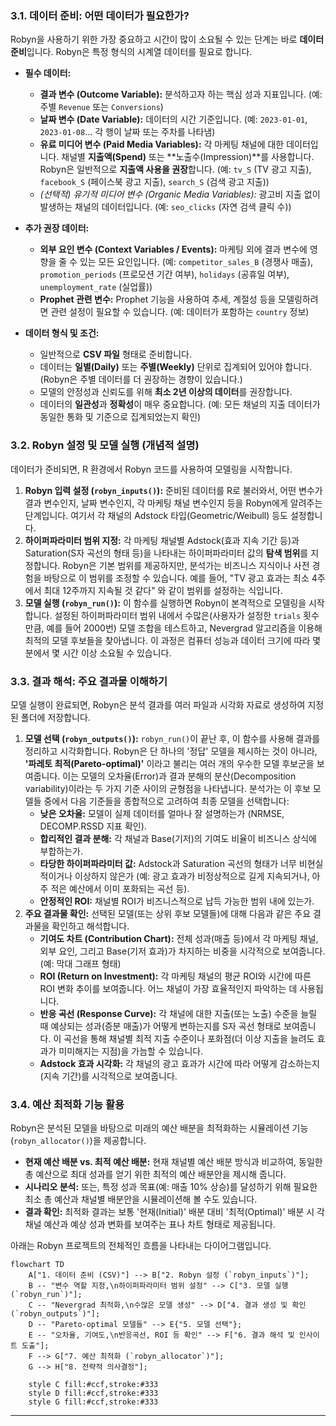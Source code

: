 
### 3.1. 데이터 준비: 어떤 데이터가 필요한가?

Robyn을 사용하기 위한 가장 중요하고 시간이 많이 소요될 수 있는 단계는 바로 **데이터 준비**입니다. Robyn은 특정 형식의 시계열 데이터를 필요로 합니다.

* **필수 데이터:**
    * **결과 변수 (Outcome Variable):** 분석하고자 하는 핵심 성과 지표입니다. (예: 주별 `Revenue` 또는 `Conversions`)
    * **날짜 변수 (Date Variable):** 데이터의 시간 기준입니다. (예: `2023-01-01`, `2023-01-08`... 각 행이 날짜 또는 주차를 나타냄)
    * **유료 미디어 변수 (Paid Media Variables):** 각 마케팅 채널에 대한 데이터입니다. 채널별 **지출액(Spend)** 또는 **노출수(Impression)**를 사용합니다. Robyn은 일반적으로 **지출액 사용을 권장**합니다. (예: `tv_S` (TV 광고 지출), `facebook_S` (페이스북 광고 지출), `search_S` (검색 광고 지출))
    * *(선택적) 유기적 미디어 변수 (Organic Media Variables):* 광고비 지출 없이 발생하는 채널의 데이터입니다. (예: `seo_clicks` (자연 검색 클릭 수))

* **추가 권장 데이터:**
    * **외부 요인 변수 (Context Variables / Events):** 마케팅 외에 결과 변수에 영향을 줄 수 있는 모든 요인입니다. (예: `competitor_sales_B` (경쟁사 매출), `promotion_periods` (프로모션 기간 여부), `holidays` (공휴일 여부), `unemployment_rate` (실업률))
    * **Prophet 관련 변수:** Prophet 기능을 사용하여 추세, 계절성 등을 모델링하려면 관련 설정이 필요할 수 있습니다. (예: 데이터가 포함하는 `country` 정보)

* **데이터 형식 및 조건:**
    * 일반적으로 **CSV 파일** 형태로 준비합니다.
    * 데이터는 **일별(Daily)** 또는 **주별(Weekly)** 단위로 집계되어 있어야 합니다. (Robyn은 주별 데이터를 더 권장하는 경향이 있습니다.)
    * 모델의 안정성과 신뢰도를 위해 **최소 2년 이상의 데이터**를 권장합니다.
    * 데이터의 **일관성**과 **정확성**이 매우 중요합니다. (예: 모든 채널의 지출 데이터가 동일한 통화 및 기준으로 집계되었는지 확인)

### 3.2. Robyn 설정 및 모델 실행 (개념적 설명)

데이터가 준비되면, R 환경에서 Robyn 코드를 사용하여 모델링을 시작합니다.

1.  **Robyn 입력 설정 (`robyn_inputs()`):** 준비된 데이터를 R로 불러와서, 어떤 변수가 결과 변수인지, 날짜 변수인지, 각 마케팅 채널 변수인지 등을 Robyn에게 알려주는 단계입니다. 여기서 각 채널의 Adstock 타입(Geometric/Weibull) 등도 설정합니다.
2.  **하이퍼파라미터 범위 지정:** 각 마케팅 채널별 Adstock(효과 지속 기간 등)과 Saturation(S자 곡선의 형태 등)을 나타내는 하이퍼파라미터 값의 **탐색 범위**를 지정합니다. Robyn은 기본 범위를 제공하지만, 분석가는 비즈니스 지식이나 사전 경험을 바탕으로 이 범위를 조정할 수 있습니다. 예를 들어, "TV 광고 효과는 최소 4주에서 최대 12주까지 지속될 것 같다" 와 같이 범위를 설정하는 식입니다.
3.  **모델 실행 (`robyn_run()`):** 이 함수를 실행하면 Robyn이 본격적으로 모델링을 시작합니다. 설정된 하이퍼파라미터 범위 내에서 수많은(사용자가 설정한 `trials` 횟수만큼, 예를 들어 2000번) 모델 조합을 테스트하고, Nevergrad 알고리즘을 이용해 최적의 모델 후보들을 찾아냅니다. 이 과정은 컴퓨터 성능과 데이터 크기에 따라 몇 분에서 몇 시간 이상 소요될 수 있습니다.

### 3.3. 결과 해석: 주요 결과물 이해하기

모델 실행이 완료되면, Robyn은 분석 결과를 여러 파일과 시각화 자료로 생성하여 지정된 폴더에 저장합니다.

1.  **모델 선택 (`robyn_outputs()`):** `robyn_run()`이 끝난 후, 이 함수를 사용해 결과를 정리하고 시각화합니다. Robyn은 단 하나의 '정답' 모델을 제시하는 것이 아니라, **'파레토 최적(Pareto-optimal)'** 이라고 불리는 여러 개의 우수한 모델 후보군을 보여줍니다. 이는 모델의 오차율(Error)과 결과 분해의 분산(Decomposition variability)이라는 두 가지 기준 사이의 균형점을 나타냅니다. 분석가는 이 후보 모델들 중에서 다음 기준들을 종합적으로 고려하여 최종 모델을 선택합니다:
    * **낮은 오차율:** 모델이 실제 데이터를 얼마나 잘 설명하는가 (NRMSE, DECOMP.RSSD 지표 확인).
    * **합리적인 결과 분해:** 각 채널과 Base(기저)의 기여도 비율이 비즈니스 상식에 부합하는가.
    * **타당한 하이퍼파라미터 값:** Adstock과 Saturation 곡선의 형태가 너무 비현실적이거나 이상하지 않은가 (예: 광고 효과가 비정상적으로 길게 지속되거나, 아주 적은 예산에서 이미 포화되는 곡선 등).
    * **안정적인 ROI:** 채널별 ROI가 비즈니스적으로 납득 가능한 범위 내에 있는가.
2.  **주요 결과물 확인:** 선택된 모델(또는 상위 후보 모델들)에 대해 다음과 같은 주요 결과물을 확인하고 해석합니다.
    * **기여도 차트 (Contribution Chart):** 전체 성과(매출 등)에서 각 마케팅 채널, 외부 요인, 그리고 Base(기저 효과)가 차지하는 비중을 시각적으로 보여줍니다. (예: 막대 그래프 형태)
    * **ROI (Return on Investment):** 각 마케팅 채널의 평균 ROI와 시간에 따른 ROI 변화 추이를 보여줍니다. 어느 채널이 가장 효율적인지 파악하는 데 사용됩니다.
    * **반응 곡선 (Response Curve):** 각 채널에 대한 지출(또는 노출) 수준을 늘릴 때 예상되는 성과(증분 매출)가 어떻게 변하는지를 S자 곡선 형태로 보여줍니다. 이 곡선을 통해 채널별 최적 지출 수준이나 포화점(더 이상 지출을 늘려도 효과가 미미해지는 지점)을 가늠할 수 있습니다.
    * **Adstock 효과 시각화:** 각 채널의 광고 효과가 시간에 따라 어떻게 감소하는지(지속 기간)를 시각적으로 보여줍니다.

### 3.4. 예산 최적화 기능 활용

Robyn은 분석된 모델을 바탕으로 미래의 예산 배분을 최적화하는 시뮬레이션 기능(`robyn_allocator()`)을 제공합니다.

* **현재 예산 배분 vs. 최적 예산 배분:** 현재 채널별 예산 배분 방식과 비교하여, 동일한 총 예산으로 최대 성과를 얻기 위한 최적의 예산 배분안을 제시해 줍니다.
* **시나리오 분석:** 또는, 특정 성과 목표(예: 매출 10% 상승)를 달성하기 위해 필요한 최소 총 예산과 채널별 배분안을 시뮬레이션해 볼 수도 있습니다.
* **결과 확인:** 최적화 결과는 보통 '현재(Initial)' 배분 대비 '최적(Optimal)' 배분 시 각 채널 예산과 예상 성과 변화를 보여주는 표나 차트 형태로 제공됩니다.

아래는 Robyn 프로젝트의 전체적인 흐름을 나타내는 다이어그램입니다.

```mermaid
flowchart TD
    A["1. 데이터 준비 (CSV)"] --> B["2. Robyn 설정 (`robyn_inputs`)"];
    B -- "변수 역할 지정,\n하이퍼파라미터 범위 설정" --> C["3. 모델 실행 (`robyn_run`)"];
    C -- "Nevergrad 최적화,\n수많은 모델 생성" --> D["4. 결과 생성 및 확인 (`robyn_outputs`)"];
    D -- "Pareto-optimal 모델들" --> E{"5. 모델 선택"};
    E -- "오차율, 기여도,\n반응곡선, ROI 등 확인" --> F["6. 결과 해석 및 인사이트 도출"];
    F --> G["7. 예산 최적화 (`robyn_allocator`)"];
    G --> H["8. 전략적 의사결정"];

    style C fill:#ccf,stroke:#333
    style D fill:#ccf,stroke:#333
    style G fill:#ccf,stroke:#333
```

---
